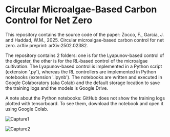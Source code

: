 # Circular Microalgae-Based Carbon Control for Net Zero
This repository contains the source code of the paper: Zocco, F., García, J. and Haddad, W.M., 2025. Circular microalgae-based carbon control for net zero. arXiv preprint: arXiv:2502.02382.

The repository contains 2 folders: one is for the Lyapunov-based control of the digester, the other is for the RL-based control of the microalgae cultivation. The Lyapunov-based control is implemented in a Python script (extension '.py'), whereas the RL controllers are implemented in Python notebooks (extension '.ipynb'). The notebooks are written and executed in Google Colaboratory (aka Colab) and the default storage location to save the training logs and the models is Google Drive. 

A note about the Python notebooks: GitHub does not show the training logs plotted with tensorboard. To see them, download the notebook and open it using Google Colab. 

![Capture1](https://github.com/user-attachments/assets/22f84764-6ef3-4668-b5a6-36956e97685d)

![Capture2](https://github.com/user-attachments/assets/d7a200c0-958f-4e30-b4c5-3f2bdd2d95db)


